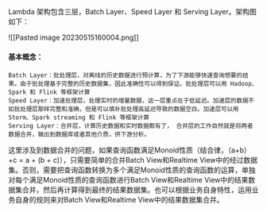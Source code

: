 Lambda 架构包含三层，Batch Layer、Speed Layer 和 Serving Layer。架构图如下：

![[Pasted image 20230515160004.png]]

#### 基本概念：
	Batch Layer：批处理层，对离线的历史数据进行预计算，为了下游能够快速查询想要的结果。由于批处理基于完整的历史数据集，因此准确性可以得到保证。批处理层可以用 Hadoop、Spark 和 Flink 等框架计算
	Speed Layer：加速处理层，处理实时的增量数据，这一层重点在于低延迟。加速层的数据不如批处理层那样完整和准确，但是可以填补批处理高延迟导致的数据空白。加速层可以用 Storm、Spark streaming 和 Flink 等框架计算
	Serving Layer：合并层，计算历史数据和实时数据都有了， 合并层的工作自然就是将两者数据合并，输出到数据库或者其他介质，供下游分析。

这里涉及到数据合并的问题，如果查询函数满足Monoid性质（结合律，（a+b）+c = a + (b + c)），只需要简单的合并Batch View和Realtime View中的经过数据集。否则，需要把查询函数转换为多个满足Monoid性质的查询函数的运算，单独对每个满足Monoid性质的查询函数进行Batch View和Realtime View中的结果数据集合并，然后再计算得到最终的结果数据集。也可以根据业务自身特性，运用业务自身的规则来对Batch View和Realtime View中的结果数据集合并。
